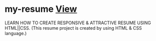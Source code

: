 # my-resume <a href="https://sanjaysonkariya.github.io/my-resume/">View</a>
LEARN HOW TO CREATE RESPONSIVE & ATTRACTIVE RESUME USING HTML||CSS. (This resume project is created by using HTML &amp; CSS language.)
